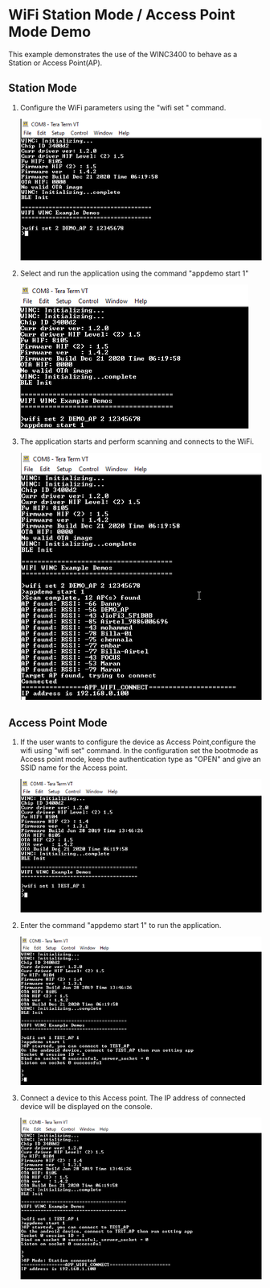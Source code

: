 
# WiFi Station Mode / Access Point Mode Demo

This example demonstrates the use of the WINC3400 to behave as a Station or Access Point(AP).

## Station Mode

1. Configure the WiFi parameters using the "wifi set " command.

	![wifi_config](GUID-5EC3A087-C2C1-4346-AF85-DA206B65FECD-low.png)
	
2. Select and run the application using the command "appdemo start 1"

	![ap_scan_start](GUID-5E49C069-B312-44BD-8A0E-3F7C14DBF750-low.png)
	
3. The application starts and perform scanning and connects to the WiFi.

	![ap_scan_console](GUID-90C30C20-47D6-430A-A568-09511FEFD345-low.png)

## Access Point Mode

1. If the user wants to configure the device as Access Point,configure the wifi using "wifi set" command. In the configuration set the bootmode as Access point mode, keep the authentication type as "OPEN" and give an SSID name for the Access point.

	![ap_mode_config_cmd](GUID-FC39DF11-AFA0-471D-BEAA-AF56D39861CC-low.png)

2. Enter the command "appdemo start 1" to run the application.

	![ap_mode_config](GUID-EE8864DD-4B93-4E6B-8D5D-A47A3F77536F-low.png)

3. Connect a device to this Access point. The IP address of connected device will be displayed on the console.

	![ap_mode_connected](GUID-B48F7F9E-0232-4BC2-A683-EAB73472EB0D-low.png)
